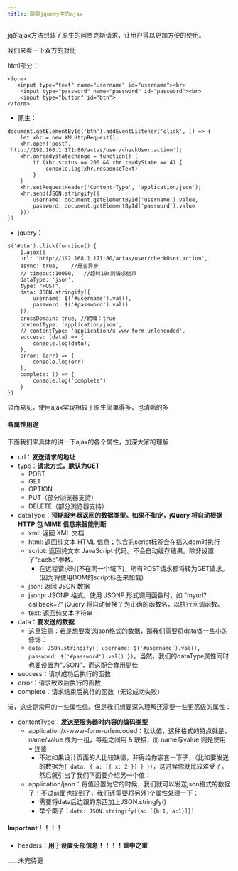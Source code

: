 ```yaml
---
title: 聊聊jquery中的ajax
---
```


jq的ajax方法封装了原生的阿贾克斯请求，让用户得以更加方便的使用。

<!--more-->

我们来看一下双方的对比

html部分：

```
<form>
   <input type="text" name="username" id="username"><br>
    <input type="password" name="password" id="password"><br>
    <input type="button" id="btn">
</form>
```

- 原生：

```
document.getElementById('btn').addEventListener('click', () => {
    let xhr = new XMLHttpRequest();
    xhr.open('post', 'http://192.168.1.171:80/actas/user/checkUser.action');
    xhr.onreadystatechange = function() {
        if (xhr.status == 200 && xhr.readyState == 4) {
            console.log(xhr.responseText)
        }
    }
    xhr.setRequestHeader('Content-Type', 'application/json');
    xhr.send(JSON.stringify({
        username: document.getElementById('username').value,
        password: document.getElementById('password').value
    }))
})
```

 - jquery：
```
$('#btn').click(function() {
    $.ajax({
    url: 'http://192.168.1.171:80/actas/user/checkUser.action',
    async: true, 	//是否异步
    // timeout:10000,   //超时10s则请求结束
    dataType: 'json',
    type: "POST",
    data: JSON.stringify({
        username: $('#username').val(),
        password: $('#password').val()
    }),
    crossDomain: true, //跨域：true
    contentType: 'application/json',
    // contentType: 'application/x-www-form-urlencoded',
    success: (data) => {
        console.log(data);
    },
    error: (err) => {
        console.log(err)
    },
    complete: () => {
		console.log('complete')
    }
})
```
显而易见，使用ajax实现相较于原生简单得多，也清晰的多

#### 各属性用途

下面我们来具体的讲一下ajax的各个属性，加深大家的理解

- url：**发送请求的地址**
- type：**请求方式，默认为GET**
  - POST
  - GET
  - OPTION
  - PUT（部分浏览器支持）
  - DELETE（部分浏览器支持）
- dataType：**预期服务器返回的数据类型。如果不指定，jQuery 将自动根据 HTTP 包 MIME 信息来智能判断**
  - xml: 返回 XML 文档
  - html: 返回纯文本 HTML 信息；包含的script标签会在插入dom时执行
  - script: 返回纯文本 JavaScript 代码。不会自动缓存结果。除非设置了"cache"参数。
    - 在远程请求时(不在同一个域下)，所有POST请求都将转为GET请求。(因为将使用DOM的script标签来加载)
  - json: 返回 JSON 数据
  - jsonp: JSONP 格式。使用 JSONP 形式调用函数时，如 "myurl?callback=?" jQuery 将自动替换 ? 为正确的函数名，以执行回调函数。
  - text: 返回纯文本字符串
- data：**要发送的数据**
  - 这里注意：若是想要发送json格式的数据，那我们需要将data做一些小的修饰：
  - `data: JSON.stringify({
           username: $('#username').val(),
           password: $('#password').val()
       })`。当然，我们的dataType属性同时也要设置为“JSON”，而这配合食用更佳
- success：请求成功后执行的函数
- error：请求致败后执行的函数
- complete：请求结束后执行的函数（无论成功失败）

诺，这些是常用的一些属性值。但是我们想要深入理解还需要一些更高级的属性：

- contentType：**发送至服务器时内容的编码类型**
  - application/x-www-form-urlencoded：默认值，这种格式的特点就是，name/value 成为一组，每组之间用 & 联接，而 name与value 则是使用 = 连接
    - 不过如果设计页面的人比较缺德，非得给你嵌套一下子，（比如要发送的数据为`{
      data: {
      a: [{
      x: 2
      }]
      }
      }`），这时候你就比较难受了。然后就引出了我们下面要介绍另一个值：
  - application/json：将值设置为它的时候，我们就可以发送json格式的数据了！不过前面也提到了，我们还需要将另外1个属性处理一下：
    - 需要将data后边跟的东西加上JSON.stringfy()
    - 举个栗子：`data: JSON.stringify({a: [{b:1, a:1}]})`

#### Important！！！！
- headers：**用于设置头部信息！！！！重中之重**

……未完待更

